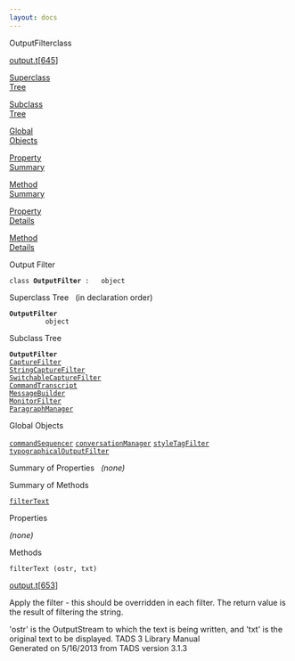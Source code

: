 ```yaml
---
layout: docs
---
```

<span class="title">OutputFilter</span><span class="type">class</span>

[output.t](../file/output.t.html)\[[645](../source/output.t.html#645)\]

[Superclass  
Tree](#_SuperClassTree_)

[Subclass  
Tree](#_SubClassTree_)

[Global  
Objects](#_ObjectSummary_)

[Property  
Summary](#_PropSummary_)

[Method  
Summary](#_MethodSummary_)

[Property  
Details](#_Properties_)

[Method  
Details](#_Methods_)



Output Filter

`class `**`OutputFilter`**` :   object`



<span id="_SuperClassTree_"></span>



<span class="hdln">Superclass Tree</span>   (in declaration order)



**`OutputFilter`**  
`         object`  
<span id="_SubClassTree_"></span>



<span class="hdln">Subclass Tree</span>  



**`OutputFilter`**  
[`CaptureFilter`](../object/CaptureFilter.html)  
[`StringCaptureFilter`](../object/StringCaptureFilter.html)  
[`SwitchableCaptureFilter`](../object/SwitchableCaptureFilter.html)  
[`CommandTranscript`](../object/CommandTranscript.html)  
[`MessageBuilder`](../object/MessageBuilder.html)  
[`MonitorFilter`](../object/MonitorFilter.html)  
[`ParagraphManager`](../object/ParagraphManager.html)  
<span id="_ObjectSummary_"></span>



<span class="hdln">Global Objects</span>  



[`commandSequencer`](../object/commandSequencer.html) [`conversationManager`](../object/conversationManager.html) [`styleTagFilter`](../object/styleTagFilter.html) [`typographicalOutputFilter`](../object/typographicalOutputFilter.html)
<span id="_PropSummary_"></span>



<span class="hdln">Summary of Properties</span>  
*(none)* <span id="_MethodSummary_"></span>



<span class="hdln">Summary of Methods</span>  



[`filterText`](#filterText)

<span id="_Properties_"></span>



<span class="hdln">Properties</span>  



*(none)* <span id="_Methods_"></span>



<span class="hdln">Methods</span>  



<span id="filterText"></span>

`filterText (ostr, txt)`

[output.t](../file/output.t.html)\[[653](../source/output.t.html#653)\]



Apply the filter - this should be overridden in each filter. The return
value is the result of filtering the string.

'ostr' is the OutputStream to which the text is being written, and 'txt'
is the original text to be displayed.
TADS 3 Library Manual  
Generated on 5/16/2013 from TADS version 3.1.3


